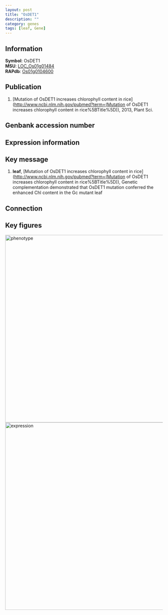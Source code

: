 ```yaml
---
layout: post
title: "OsDET1"
description: ""
category: genes
tags: [leaf, Gene]
---
```


## Information
__Symbol__: OsDET1  
__MSU__: [LOC_Os01g01484](http://rice.plantbiology.msu.edu/cgi-bin/ORF_infopage.cgi?orf=LOC_Os01g01484)  
__RAPdb__: [Os01g0104600](http://rapdb.dna.affrc.go.jp/viewer/gbrowse_details/irgsp1?name=Os01g0104600)  

## Publication
1. [Mutation of OsDET1 increases chlorophyll content in rice](http://www.ncbi.nlm.nih.gov/pubmed?term=(Mutation of OsDET1 increases chlorophyll content in rice%5BTitle%5D)), 2013, Plant Sci.

## Genbank accession number

## Expression information

## Key message
1. __leaf__, [Mutation of OsDET1 increases chlorophyll content in rice](http://www.ncbi.nlm.nih.gov/pubmed?term=(Mutation of OsDET1 increases chlorophyll content in rice%5BTitle%5D)),  Genetic complementation demonstrated that OsDET1 mutation conferred the enhanced Chl content in the Gc mutant leaf

## Connection

## Key figures
<img src="http://ricencode.github.io/images/OsDET1.pheno.png" alt="phenotype"  style="width: 600px;"/>

<img src="http://ricencode.github.io/images/OsDET1.exp.png" alt="expression"  style="width: 600px;"/>


